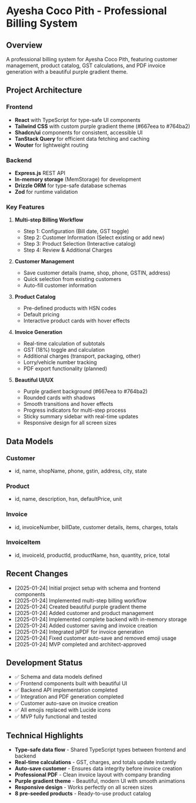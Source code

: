 # Ayesha Coco Pith - Professional Billing System

## Overview
A professional billing system for Ayesha Coco Pith, featuring customer management, product catalog, GST calculations, and PDF invoice generation with a beautiful purple gradient theme.

## Project Architecture

### Frontend
- **React** with TypeScript for type-safe UI components
- **Tailwind CSS** with custom purple gradient theme (#667eea to #764ba2)
- **Shadcn/ui** components for consistent, accessible UI
- **TanStack Query** for efficient data fetching and caching
- **Wouter** for lightweight routing

### Backend
- **Express.js** REST API
- **In-memory storage** (MemStorage) for development
- **Drizzle ORM** for type-safe database schemas
- **Zod** for runtime validation

### Key Features
1. **Multi-step Billing Workflow**
   - Step 1: Configuration (Bill date, GST toggle)
   - Step 2: Customer Information (Select existing or add new)
   - Step 3: Product Selection (Interactive catalog)
   - Step 4: Review & Additional Charges

2. **Customer Management**
   - Save customer details (name, shop, phone, GSTIN, address)
   - Quick selection from existing customers
   - Auto-fill customer information

3. **Product Catalog**
   - Pre-defined products with HSN codes
   - Default pricing
   - Interactive product cards with hover effects

4. **Invoice Generation**
   - Real-time calculation of subtotals
   - GST (18%) toggle and calculation
   - Additional charges (transport, packaging, other)
   - Lorry/vehicle number tracking
   - PDF export functionality (planned)

5. **Beautiful UI/UX**
   - Purple gradient background (#667eea to #764ba2)
   - Rounded cards with shadows
   - Smooth transitions and hover effects
   - Progress indicators for multi-step process
   - Sticky summary sidebar with real-time updates
   - Responsive design for all screen sizes

## Data Models

### Customer
- id, name, shopName, phone, gstin, address, city, state

### Product
- id, name, description, hsn, defaultPrice, unit

### Invoice
- id, invoiceNumber, billDate, customer details, items, charges, totals

### InvoiceItem
- id, invoiceId, productId, productName, hsn, quantity, price, total

## Recent Changes
- [2025-01-24] Initial project setup with schema and frontend components
- [2025-01-24] Implemented multi-step billing workflow
- [2025-01-24] Created beautiful purple gradient theme
- [2025-01-24] Added customer and product management
- [2025-01-24] Implemented complete backend with in-memory storage
- [2025-01-24] Added customer saving and invoice creation
- [2025-01-24] Integrated jsPDF for invoice generation
- [2025-01-24] Fixed customer auto-save and removed emoji usage
- [2025-01-24] MVP completed and architect-approved

## Development Status
- ✅ Schema and data models defined
- ✅ Frontend components built with beautiful UI
- ✅ Backend API implementation completed
- ✅ Integration and PDF generation completed
- ✅ Customer auto-save on invoice creation
- ✅ All emojis replaced with Lucide icons
- ✅ MVP fully functional and tested

## Technical Highlights
- **Type-safe data flow** - Shared TypeScript types between frontend and backend
- **Real-time calculations** - GST, charges, and totals update instantly
- **Auto-save customer** - Ensures data integrity before invoice creation
- **Professional PDF** - Clean invoice layout with company branding
- **Purple gradient theme** - Beautiful, modern UI with smooth animations
- **Responsive design** - Works perfectly on all screen sizes
- **8 pre-seeded products** - Ready-to-use product catalog
